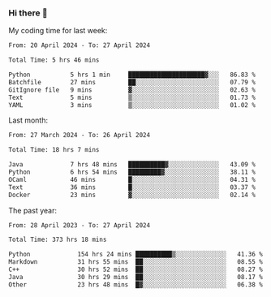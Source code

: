 ### Hi there 👋

My coding time for last week:

<!--START_SECTION:week-->

```txt
From: 20 April 2024 - To: 27 April 2024

Total Time: 5 hrs 46 mins

Python           5 hrs 1 min     █████████████████████▓░░░   86.83 %
Batchfile        27 mins         ██░░░░░░░░░░░░░░░░░░░░░░░   07.79 %
GitIgnore file   9 mins          ▓░░░░░░░░░░░░░░░░░░░░░░░░   02.63 %
Text             5 mins          ▒░░░░░░░░░░░░░░░░░░░░░░░░   01.73 %
YAML             3 mins          ▒░░░░░░░░░░░░░░░░░░░░░░░░   01.02 %
```

<!--END_SECTION:week-->

Last month:

<!--START_SECTION:month-->

```txt
From: 27 March 2024 - To: 26 April 2024

Total Time: 18 hrs 7 mins

Java             7 hrs 48 mins   ██████████▓░░░░░░░░░░░░░░   43.09 %
Python           6 hrs 54 mins   █████████▓░░░░░░░░░░░░░░░   38.11 %
OCaml            46 mins         █░░░░░░░░░░░░░░░░░░░░░░░░   04.31 %
Text             36 mins         █░░░░░░░░░░░░░░░░░░░░░░░░   03.37 %
Docker           23 mins         ▓░░░░░░░░░░░░░░░░░░░░░░░░   02.14 %
```

<!--END_SECTION:month-->

The past year:

<!--START_SECTION:year-->

```txt
From: 28 April 2023 - To: 27 April 2024

Total Time: 373 hrs 18 mins

Python             154 hrs 24 mins ██████████▒░░░░░░░░░░░░░░   41.36 %
Markdown           31 hrs 55 mins  ██░░░░░░░░░░░░░░░░░░░░░░░   08.55 %
C++                30 hrs 52 mins  ██░░░░░░░░░░░░░░░░░░░░░░░   08.27 %
Java               30 hrs 29 mins  ██░░░░░░░░░░░░░░░░░░░░░░░   08.17 %
Other              23 hrs 48 mins  █▓░░░░░░░░░░░░░░░░░░░░░░░   06.38 %
```

<!--END_SECTION:year-->
